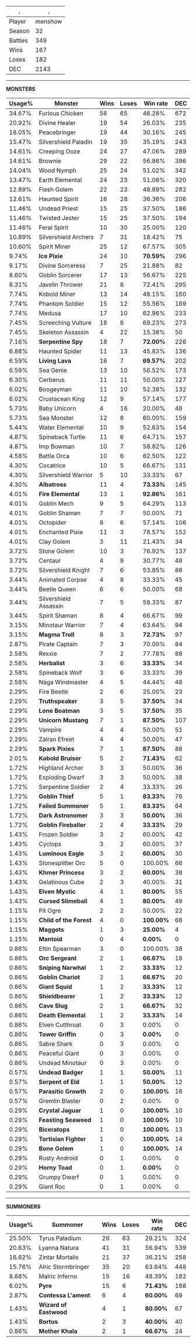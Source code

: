 .|.
|-|-
Player|menshow
Season|32
Battles|349
Wins|167
Loses|182
DEC|2143

---
**MONSTERS**

Usage%|Monster|Wins|Loses|Win rate|DEC|
-|-|-|-|-|-|
34.67%|Furious Chicken|56|65|46.28%|672|
20.92%|Divine Healer|19|54|26.03%|235|
18.05%|Peacebringer|19|44|30.16%|245|
15.47%|Silvershield Paladin|19|35|35.19%|243|
14.61%|Creeping Ooze|24|27|47.06%|289|
14.61%|Brownie|29|22|56.86%|396|
14.04%|Wood Nymph|25|24|51.02%|342|
13.47%|Earth Elemental|24|23|51.06%|320|
12.89%|Flesh Golem|22|23|48.89%|282|
12.61%|Haunted Spirit|16|28|36.36%|206|
11.46%|Undead Priest|15|25|37.50%|186|
11.46%|Twisted Jester|15|25|37.50%|194|
11.46%|Feral Spirit|10|30|25.00%|120|
10.89%|Silvershield Archers|7|31|18.42%|75|
10.60%|Spirit Miner|25|12|67.57%|305|
9.74%|**Ice Pixie**|24|10|**70.59%**|296|
9.17%|Divine Sorceress|7|25|21.88%|82|
8.60%|Goblin Sorcerer|17|13|56.67%|225|
8.31%|Javelin Thrower|21|8|72.41%|295|
7.74%|Kobold Miner|13|14|48.15%|160|
7.74%|Phantom Soldier|15|12|55.56%|169|
7.74%|Medusa|17|10|62.96%|233|
7.45%|Screeching Vulture|18|8|69.23%|273|
7.45%|Skeleton Assassin|4|22|15.38%|50|
7.16%|**Serpentine Spy**|18|7|**72.00%**|226|
6.88%|Haunted Spider|11|13|45.83%|136|
6.59%|**Living Lava**|16|7|**69.57%**|202|
6.59%|Sea Genie|13|10|56.52%|173|
6.30%|Cerberus|11|11|50.00%|127|
6.02%|Boogeyman|11|10|52.38%|132|
6.02%|Crustacean King|12|9|57.14%|177|
5.73%|Baby Unicorn|4|16|20.00%|48|
5.73%|Sea Monster|12|8|60.00%|159|
5.44%|Water Elemental|10|9|52.63%|154|
4.87%|Spineback Turtle|11|6|64.71%|157|
4.87%|Imp Bowman|10|7|58.82%|126|
4.58%|Battle Orca|10|6|62.50%|122|
4.30%|Cocatrice|10|5|66.67%|131|
4.30%|Silvershield Warrior|5|10|33.33%|67|
4.30%|**Albatross**|11|4|**73.33%**|145|
4.01%|**Fire Elemental**|13|1|**92.86%**|161|
4.01%|Goblin Mech|9|5|64.29%|113|
4.01%|Goblin Shaman|7|7|50.00%|71|
4.01%|Octopider|8|6|57.14%|106|
4.01%|Enchanted Pixie|11|3|78.57%|152|
4.01%|Clay Golem|3|11|21.43%|34|
3.72%|Stone Golem|10|3|76.92%|137|
3.72%|Centaur|4|9|30.77%|48|
3.72%|Silvershield Knight|7|6|53.85%|86|
3.44%|Animated Corpse|4|8|33.33%|45|
3.44%|Beetle Queen|6|6|50.00%|68|
3.44%|Silvershield Assassin|7|5|58.33%|87|
3.44%|Spirit Shaman|8|4|66.67%|99|
3.15%|Minotaur Warrior|7|4|63.64%|94|
3.15%|**Magma Troll**|8|3|**72.73%**|97|
2.87%|Pirate Captain|7|3|70.00%|84|
2.58%|Rexxie|7|2|77.78%|88|
2.58%|**Herbalist**|3|6|**33.33%**|34|
2.58%|Spineback Wolf|3|6|33.33%|39|
2.58%|Naga Windmaster|4|5|44.44%|48|
2.29%|Fire Beetle|2|6|25.00%|23|
2.29%|**Truthspeaker**|3|5|**37.50%**|34|
2.29%|**Lone Boatman**|3|5|**37.50%**|35|
2.29%|**Unicorn Mustang**|7|1|**87.50%**|107|
2.29%|Vampire|4|4|50.00%|51|
2.29%|Zalran Efreet|4|4|50.00%|47|
2.29%|**Spark Pixies**|7|1|**87.50%**|88|
2.01%|**Kobold Bruiser**|5|2|**71.43%**|62|
1.72%|Highland Archer|3|3|50.00%|36|
1.72%|Exploding Dwarf|3|3|50.00%|38|
1.72%|Serpentine Soldier|2|4|33.33%|26|
1.72%|**Goblin Thief**|5|1|**83.33%**|76|
1.72%|**Failed Summoner**|5|1|**83.33%**|64|
1.72%|**Dark Astronomer**|3|3|**50.00%**|36|
1.72%|**Goblin Fireballer**|2|4|**33.33%**|29|
1.43%|Frozen Soldier|3|2|60.00%|42|
1.43%|Cyclops|3|2|60.00%|37|
1.43%|**Luminous Eagle**|3|2|**60.00%**|30|
1.43%|Stonesplitter Orc|5|0|100.00%|66|
1.43%|**Khmer Princess**|3|2|**60.00%**|38|
1.43%|Gelatinous Cube|2|3|40.00%|31|
1.43%|**Elven Mystic**|4|1|**80.00%**|55|
1.43%|**Cursed Slimeball**|4|1|**80.00%**|49|
1.15%|Pit Ogre|2|2|50.00%|22|
1.15%|**Child of the Forest**|4|0|**100.00%**|68|
1.15%|**Maggots**|1|3|**25.00%**|4|
1.15%|**Mantoid**|0|4|**0.00%**|0|
0.86%|Ettin Spearman|3|0|100.00%|38|
0.86%|**Orc Sergeant**|2|1|**66.67%**|18|
0.86%|**Sniping Narwhal**|1|2|**33.33%**|12|
0.86%|**Goblin Chariot**|2|1|**66.67%**|20|
0.86%|**Giant Squid**|1|2|**33.33%**|12|
0.86%|**Shieldbearer**|1|2|**33.33%**|12|
0.86%|**Cave Slug**|2|1|**66.67%**|32|
0.86%|**Death Elemental**|1|2|**33.33%**|14|
0.86%|Elven Cutthroat|0|3|0.00%|0|
0.86%|**Tower Griffin**|0|3|**0.00%**|0|
0.86%|Sabre Shark|0|3|0.00%|0|
0.86%|Peaceful Giant|0|3|0.00%|0|
0.86%|Undead Minotaur|0|3|0.00%|0|
0.57%|**Undead Badger**|1|1|**50.00%**|11|
0.57%|**Serpent of Eld**|1|1|**50.00%**|12|
0.57%|**Parasitic Growth**|2|0|**100.00%**|16|
0.57%|Gremlin Blaster|0|2|0.00%|0|
0.29%|**Crystal Jaguar**|1|0|**100.00%**|10|
0.29%|**Feasting Seaweed**|1|0|**100.00%**|10|
0.29%|**Biceratops**|1|0|**100.00%**|13|
0.29%|**Tortisian Fighter**|1|0|**100.00%**|14|
0.29%|**Bone Golem**|1|0|**100.00%**|14|
0.29%|Rusty Android|0|1|0.00%|0|
0.29%|**Horny Toad**|0|1|**0.00%**|0|
0.29%|Grumpy Dwarf|0|1|0.00%|0|
0.29%|Giant Roc|0|1|0.00%|0|

---
**SUMMONERS**

Usage%|Summoner|Wins|Loses|Win rate|DEC|
-|-|-|-|-|-|
25.50%|Tyrus Paladium|26|63|29.21%|324|
20.63%|Lyanna Natura|41|31|56.94%|539|
16.62%|Zintar Mortalis|21|37|36.21%|258|
15.76%|Alric Stormbringer|35|20|63.64%|448|
8.88%|Malric Inferno|15|16|48.39%|182|
6.02%|**Pyre**|15|6|**71.43%**|188|
2.87%|**Contessa L'ament**|6|4|**60.00%**|69|
1.43%|**Wizard of Eastwood**|4|1|**80.00%**|67|
1.43%|**Bortus**|2|3|**40.00%**|40|
0.86%|**Mother Khala**|2|1|**66.67%**|24|
